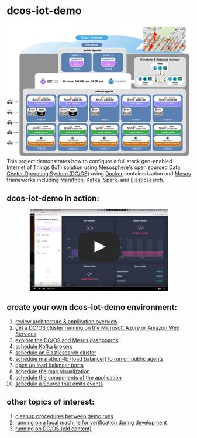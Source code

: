 # dcos-iot-demo
<img src="images/00-overview/architecture.jpg"/>
This project demonstrates how to configure a full stack geo-enabled Internet of Things (IoT) solution using <a href="https://mesosphere.com/">Mesosphere's</a> open sourced <a href="https://dcos.io/">Data Center Operating System (DC/OS)</a> using <a href="https://www.docker.com/">Docker</a> containerization and <a href="http://mesos.apache.org/">Mesos</a> frameworks including <a href="https://mesosphere.github.io/marathon/">Marathon</a>, <a href="http://kafka.apache.org/">Kafka</a>, <a href="http://spark.apache.org/">Spark</a>, and <a href="http://elasticsearch.mesosframeworks.com/">Elasticsearch</a>.


## dcos-iot-demo in action:
<center><a href="https://youtu.be/tOPmPIHuV-o"><img src="images/00-overview/dcos-iot-demo-screenshot.jpg" height="75%" width="75%" ></a></center>

## create your own dcos-iot-demo environment:
1. <a href="docs/overview.md">review architecture & application overview</a><br>
2. <a href="docs/acs-setup.md">get a DC/OS cluster running on the Microsoft Azure or Amazon Web Services</a><br>
3. <a href="docs/dcos-explore.md">explore the DC/OS and Mesos dashboards</a><br>
4. <a href="docs/kafka-setup.md">schedule Kafka brokers</a><br>
5. <a href="docs/es-setup.md">schedule an Elasticsearch cluster</a><br>
6. <a href="docs/marathon-lb-setup.md">schedule marathon-lb (load balancer) to run on public agents</a><br>
7. <a href="docs/azure-ports-setup.md">open up load balancer ports</a><br>
8. <a href="docs/map-setup.md">schedule the map visualization</a><br>
9. <a href="docs/app-setup.md">schedule the components of the application</a><br>
10. <a href="docs/source-setup.md">schedule a Source that emits events</a><br>

## other topics of interest:
1. <a href="docs/other/cleanup-demo.md">cleanup procedures between demo runs</a><br>
2. <a href="docs/other/running-local.md">running on a local machine for verification during development</a><br>
3. <a href="docs/other/running-dcos-old.md">running on DC/OS (old content)</a><br>
